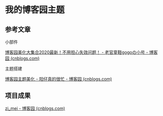 # 我的博客园主题

## 参考文章

小部件

[博客园美化大集合2020最新！不用担心失效问题！ - 老官童鞋gogoの小号 - 博客园 (cnblogs.com)](https://www.cnblogs.com/laoguantongxiegogofs/p/12489091.html#4556774)

主题搭建

[博客园主题美化 - 阳仔真的很忙 - 博客园 (cnblogs.com)](https://www.cnblogs.com/zhikui/p/cnblogs_them.html)

## 项目成果

[zi_mei - 博客园 (cnblogs.com)](https://www.cnblogs.com/zimei/)


